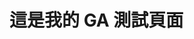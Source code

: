 <!DOCTYPE html>
<html lang="zh-TW">
<head>
  <meta charset="UTF-8">
  <title>GA 測試頁面</title>
  <!-- Google Analytics -->
  <script async src="https://www.googletagmanager.com/gtag/js?id=G-S6TSJNX4M4"></script>
  <script>
    window.dataLayer = window.dataLayer || [];
    function gtag(){dataLayer.push(arguments);}
    gtag('js', new Date());
    gtag('config', 'G-S6TSJNX4M4');
  </script>
</head>
<body>
  <h1>這是我的 GA 測試頁面</h1>
</body>
</html>

